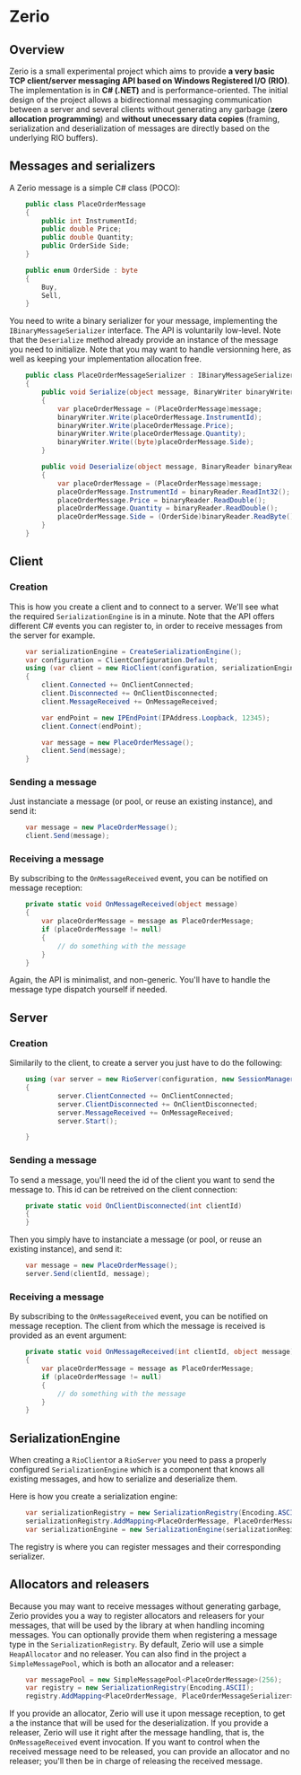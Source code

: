 # Zerio

## Overview

Zerio is a small experimental project which aims to provide **a very basic TCP client/server messaging API based on Windows Registered I/O (RIO)**. The implementation is in **C# (.NET)** and is performance-oriented. The initial design of the project allows a bidirectionnal messaging communication between a server and several clients without generating any garbage (**zero allocation programming**) and **without unecessary data copies** (framing, serialization and deserialization of messages are directly based on the underlying RIO buffers).

## Messages and serializers

A Zerio message is a simple C# class (POCO):

```csharp
    public class PlaceOrderMessage
    {
        public int InstrumentId;
        public double Price;
        public double Quantity;
        public OrderSide Side;
    }

    public enum OrderSide : byte
    {
        Buy,
        Sell,
    }
```

You need to write a binary serializer for your message, implementing the `IBinaryMessageSerializer` interface. The API is voluntarily low-level. Note that the `Deserialize` method already provide an instance of the message you need to initialize. Note that you may want to handle versionning here, as well as keeping your implementation allocation free.

```csharp
    public class PlaceOrderMessageSerializer : IBinaryMessageSerializer
    {
        public void Serialize(object message, BinaryWriter binaryWriter)
        {
            var placeOrderMessage = (PlaceOrderMessage)message;
            binaryWriter.Write(placeOrderMessage.InstrumentId);
            binaryWriter.Write(placeOrderMessage.Price);
            binaryWriter.Write(placeOrderMessage.Quantity);
            binaryWriter.Write((byte)placeOrderMessage.Side);
        }

        public void Deserialize(object message, BinaryReader binaryReader)
        {
            var placeOrderMessage = (PlaceOrderMessage)message;
            placeOrderMessage.InstrumentId = binaryReader.ReadInt32();
            placeOrderMessage.Price = binaryReader.ReadDouble();
            placeOrderMessage.Quantity = binaryReader.ReadDouble();
            placeOrderMessage.Side = (OrderSide)binaryReader.ReadByte();
        }
    }
```

## Client

### Creation
This is how you create a client and to connect to a server. We'll see what the required `SerializationEngine` is in a minute. Note that the API offers different C# events you can register to, in order to receive messages from the server for example.

```csharp
    var serializationEngine = CreateSerializationEngine();
    var configuration = ClientConfiguration.Default;
    using (var client = new RioClient(configuration, serializationEngine))
    {
        client.Connected += OnClientConnected;
        client.Disconnected += OnClientDisconnected;
        client.MessageReceived += OnMessageReceived;

        var endPoint = new IPEndPoint(IPAddress.Loopback, 12345);
        client.Connect(endPoint);

        var message = new PlaceOrderMessage();
        client.Send(message);
    }
```

### Sending a message

Just instanciate a message (or pool, or reuse an existing instance), and send it:

```csharp
    var message = new PlaceOrderMessage();
    client.Send(message);
```

### Receiving a message

By subscribing to the `OnMessageReceived` event, you can be notified on message reception:

```csharp
    private static void OnMessageReceived(object message)
    {
        var placeOrderMessage = message as PlaceOrderMessage;
        if (placeOrderMessage != null)
        {
            // do something with the message
        }
    }
```

Again, the API is minimalist, and non-generic. You'll have to handle the message type dispatch yourself if needed.

## Server

### Creation

Similarily to the client, to create a server you just have to do the following: 

```csharp
    using (var server = new RioServer(configuration, new SessionManager(configuration), serializationEngine))
    {
            server.ClientConnected += OnClientConnected;
            server.ClientDisconnected += OnClientDisconnected;
            server.MessageReceived += OnMessageReceived;
            server.Start();

    }
```

### Sending a message

To send a message, you'll need the id of the client you want to send the message to. This id can be retreived on the client connection:

```csharp
    private static void OnClientDisconnected(int clientId)
    {
    }
 ```
 
Then you simply have to instanciate a message (or pool, or reuse an existing instance), and send it:

```csharp
    var message = new PlaceOrderMessage();
    server.Send(clientId, message);
```

### Receiving a message

By subscribing to the `OnMessageReceived` event, you can be notified on message reception. The client from which the message is received is provided as an event argument:

```csharp
    private static void OnMessageReceived(int clientId, object message)
    {
        var placeOrderMessage = message as PlaceOrderMessage;
        if (placeOrderMessage != null)
        {
            // do something with the message
        }
    }
```



## SerializationEngine

When creating a `RioClient`or a `RioServer` you need to pass a properly configured `SerializationEngine` which is a component that knows all existing messages, and how to serialize and deserialize them.

Here is how you create a serialization engine:

```csharp
    var serializationRegistry = new SerializationRegistry(Encoding.ASCII);
    serializationRegistry.AddMapping<PlaceOrderMessage, PlaceOrderMessageSerializer>();
    var serializationEngine = new SerializationEngine(serializationRegistry);
```

The registry is where you can register messages and their corresponding serializer.

## Allocators and releasers

Because you may want to receive messages without generating garbage, Zerio provides you a way to register allocators and releasers for your messages, that will be used by the library at when handling incoming messages. You can optionally provide them when registering a message type in the `SerializationRegistry`. By default, Zerio will use a simple `HeapAllocator` and no releaser. You can also find in the project a `SimpleMessagePool`, which is both an allocator and a releaser:

```csharp
    var messagePool = new SimpleMessagePool<PlaceOrderMessage>(256);
    var registry = new SerializationRegistry(Encoding.ASCII);
    registry.AddMapping<PlaceOrderMessage, PlaceOrderMessageSerializer>(messagePool, messagePool);
```

If you provide an allocator, Zerio will use it upon message reception, to get a the instance that will be used for the deserialization. If you provide a releaser, Zerio will use it right after the message handling, that is, the `OnMessageReceived` event invocation. If you want to control when the received message need to be released, you can provide an allocator and no releaser; you'll then be in charge of releasing the received message.

